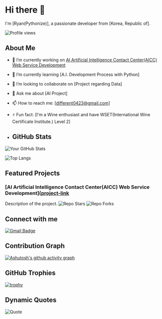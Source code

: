# Hi there 👋

I'm [Ryan(Pythonize)], a passionate developer from [Korea, Republic of].

![Profile views](https://gpvc.arturio.dev/Pythonize)

## About Me

- 🔭 I’m currently working on [AI Artificial Intelligence Contact Center(AICC) Web Service Development]((https://www.codelabit.co.kr/))
- 🌱 I’m currently learning [A.I. Development Process with Python]
- 👯 I’m looking to collaborate on [Project regarding Data]
- 💬 Ask me about [AI Project]
- 📫 How to reach me: [different0423@gmail.com]
- ⚡ Fun fact: [I'm a Wine enthusiast and have WSET(International Wine Certificate Institute.) Level 2]

- ## GitHub Stats

![Your GitHub Stats](https://github-readme-stats.vercel.app/api?username=Pythonize&show_icons=true&theme=radical)

![Top Langs](https://github-readme-stats.vercel.app/api/top-langs/?username=Pythonize&layout=compact&theme=radical)

## Featured Projects

### [AI Artificial Intelligence Contact Center(AICC) Web Service Development]([project-link](https://www.codelabit.co.kr/)
Description of the project. ![Repo Stars](https://img.shields.io/github/stars/Pythonize/repo-name?style=social) ![Repo Forks](https://img.shields.io/github/forks/Pythonize/repo-name?style=social)

## Connect with me

[![Gmail Badge](https://img.shields.io/badge/different0423@gmail.com-c14438?style=flat&logo=Gmail&logoColor=white&link=mailto:different0423@gmail.com)](mailto:different0423@gmail.com)

## Contribution Graph

[![Ashutosh's github activity graph](https://github-readme-activity-graph.cyclic.app/graph?username=Pythonize&theme=react-dark)](https://github.com/ashutosh00710/github-readme-activity-graph)

## GitHub Trophies

[![trophy](https://github-profile-trophy.vercel.app/?username=Pythonize&theme=onedark)](https://github.com/ryo-ma/github-profile-trophy)

## Dynamic Quotes

![Quote](https://quotes-github-readme.vercel.app/api?type=horizontal&theme=radical)
